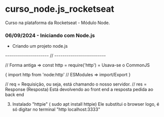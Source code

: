# curso_node.js_rocketseat
Curso na plataforma da Rocketseat - Módulo Node.
### 06/09/2024 - Iniciando com Node.js
* Criando um projeto node.js

---------------------- // --------------------------

// Forma antiga => const http = require('http') = Usava-se o CommonJS

{ import http from 'node:http' // ESModules => import/Export }

// req = Requisição, ou seja, está chamando o nosso servidor.
// res = Response (Resposta) Está devolvendo ao front end a resposta pedida ao back end


3) Instalado "httpie" ( sudo apt install httpie) Ele substitui o browser
logo, é só digitar no terminal "http localhost:3333" 